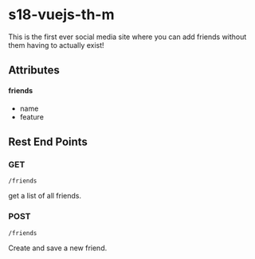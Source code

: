 # s18-vuejs-th-m

This is the first ever social media site where you can add friends without them having to actually exist!

## Attributes
#### friends

* name
* feature
   
## Rest End Points

### GET
```
/friends
```
get a list of all friends.

### POST
```
/friends
```
Create and save a new friend.